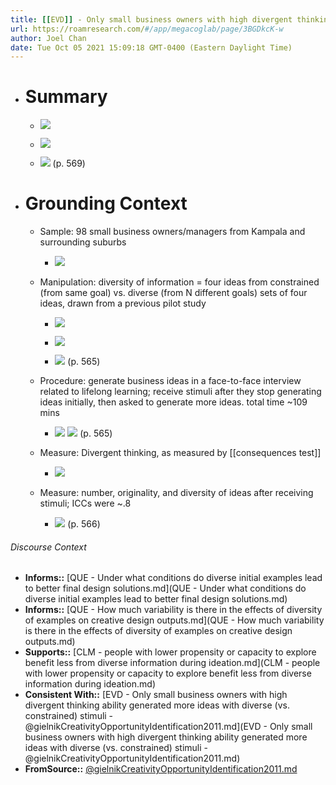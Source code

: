 ```yaml
---
title: [[EVD]] - Only small business owners with high divergent thinking ability generated more original ideas with diverse (vs. constrained) stimuli - [[@gielnikCreativityOpportunityIdentification2011]]
url: https://roamresearch.com/#/app/megacoglab/page/3BGDkcK-w
author: Joel Chan
date: Tue Oct 05 2021 15:09:18 GMT-0400 (Eastern Daylight Time)
---
```


- # Summary

    - ![](https://firebasestorage.googleapis.com/v0/b/firescript-577a2.appspot.com/o/imgs%2Fapp%2Fmegacoglab%2FS4pL007Pge.png?alt=media&token=25a7ef7b-54ec-4e9b-8595-7f422483faf2)

    - ![](https://firebasestorage.googleapis.com/v0/b/firescript-577a2.appspot.com/o/imgs%2Fapp%2Fmegacoglab%2FxlEPk3mI_X.png?alt=media&token=7b0cb1ec-961f-4d92-a423-2541b4a57045)

    - ![](https://firebasestorage.googleapis.com/v0/b/firescript-577a2.appspot.com/o/imgs%2Fapp%2Fmegacoglab%2FVg_YYHrHqj.png?alt=media&token=caf3e581-5293-4e06-aef0-e3b5b1d5f8fd) (p. 569)
- # Grounding Context

    - Sample: 98 small business owners/managers from Kampala and surrounding suburbs

        - ![](https://firebasestorage.googleapis.com/v0/b/firescript-577a2.appspot.com/o/imgs%2Fapp%2Fmegacoglab%2FmKCUEUv8TI.png?alt=media&token=b8f680ba-9d35-46e5-b1ea-681fb9361465)

    - Manipulation: diversity of information = four ideas from constrained (from same goal) vs. diverse (from N different goals) sets of four ideas, drawn from a previous pilot study

        - ![](https://firebasestorage.googleapis.com/v0/b/firescript-577a2.appspot.com/o/imgs%2Fapp%2Fmegacoglab%2FOo6SBsorO0.png?alt=media&token=fbf1caca-a74b-4f94-b447-d442e73950a2)

        - ![](https://firebasestorage.googleapis.com/v0/b/firescript-577a2.appspot.com/o/imgs%2Fapp%2Fmegacoglab%2FiIufc5kfah.png?alt=media&token=ea8263f6-25ce-4cb7-b457-c82e0c199a9c)

        - ![](https://firebasestorage.googleapis.com/v0/b/firescript-577a2.appspot.com/o/imgs%2Fapp%2Fmegacoglab%2F2kx3atFvYA.png?alt=media&token=905197cb-6892-4e90-8b75-5b0fb9435548) (p. 565)

    - Procedure: generate business ideas in a face-to-face interview related to lifelong learning; receive stimuli after they stop generating ideas initially, then asked to generate more ideas. total time ~109 mins

        - ![](https://firebasestorage.googleapis.com/v0/b/firescript-577a2.appspot.com/o/imgs%2Fapp%2Fmegacoglab%2F5Pe9tT-InA.png?alt=media&token=008a25fd-93f6-45ee-8eb5-51e5e01ecc5b) 
![](https://firebasestorage.googleapis.com/v0/b/firescript-577a2.appspot.com/o/imgs%2Fapp%2Fmegacoglab%2Fkr9DV-CANM.png?alt=media&token=6f3be861-9bf2-41a6-8e9c-24f848b83e2e) (p. 565)

    - Measure: Divergent thinking, as measured by [[consequences test]]

        - ![](https://firebasestorage.googleapis.com/v0/b/firescript-577a2.appspot.com/o/imgs%2Fapp%2Fmegacoglab%2FvVLzzDk7HO.png?alt=media&token=87b55f5a-ea3e-476d-855d-b5ba4a71c8eb)

    - Measure: number, originality, and diversity of ideas after receiving stimuli; ICCs were ~.8

        - ![](https://firebasestorage.googleapis.com/v0/b/firescript-577a2.appspot.com/o/imgs%2Fapp%2Fmegacoglab%2FxLlBeNS4Xv.png?alt=media&token=28d9516d-a588-441d-af75-1998a6a9d488) (p. 566)

###### Discourse Context

- **Informs::** [QUE - Under what conditions do diverse initial examples lead to better final design solutions.md](QUE - Under what conditions do diverse initial examples lead to better final design solutions.md)
- **Informs::** [QUE - How much variability is there in the effects of diversity of examples on creative design outputs.md](QUE - How much variability is there in the effects of diversity of examples on creative design outputs.md)
- **Supports::** [CLM - people with lower propensity or capacity to explore benefit less from diverse information during ideation.md](CLM - people with lower propensity or capacity to explore benefit less from diverse information during ideation.md)
- **Consistent With::** [EVD - Only small business owners with high divergent thinking ability generated more ideas with diverse (vs. constrained) stimuli - @gielnikCreativityOpportunityIdentification2011.md](EVD - Only small business owners with high divergent thinking ability generated more ideas with diverse (vs. constrained) stimuli - @gielnikCreativityOpportunityIdentification2011.md)
- **FromSource::** [@gielnikCreativityOpportunityIdentification2011.md](@gielnikCreativityOpportunityIdentification2011.md)

